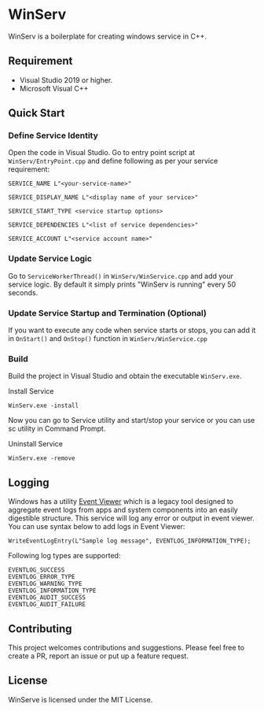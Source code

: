 # WinServ
WinServ is a boilerplate for creating windows service in C++.

## Requirement
- Visual Studio 2019 or higher.
- Microsoft Visual C++
## Quick Start
### Define Service Identity
Open the code in Visual Studio. Go to entry point script at `WinServ/EntryPoint.cpp` and define following as per your service requirement:
```
SERVICE_NAME L"<your-service-name>"

SERVICE_DISPLAY_NAME L"<display name of your service>"

SERVICE_START_TYPE <service startup options>

SERVICE_DEPENDENCIES L"<list of service dependencies>"

SERVICE_ACCOUNT L"<service account name>"
```

### Update Service Logic

Go to `ServiceWorkerThread()` in `WinServ/WinService.cpp` and add your service logic. By default it simply prints "WinServ is running" every 50 seconds. 

### Update Service Startup and Termination (Optional)
If you want to execute any code when service starts or stops, you can add it in `OnStart()` and `OnStop()` function in `WinServ/WinService.cpp`

### Build
Build the project in Visual Studio and obtain the executable `WinServ.exe`.

Install Service

```
WinServ.exe -install
```
Now you can go to Service utility and start/stop your service or you can use sc utility in Command Prompt.

Uninstall Service

```
WinServ.exe -remove
```

## Logging
Windows has a utility [Event Viewer](https://www.windowscentral.com/software-apps/windows-11/how-to-get-started-with-event-viewer-on-windows-11) which is a legacy tool designed to aggregate event logs from apps and system components into an easily digestible structure. This service will log any error or output in event viewer. You can use syntax below to add logs in Event Viewer:
```
WriteEventLogEntry(L"Sample log message", EVENTLOG_INFORMATION_TYPE);
```
Following log types are supported:
```
EVENTLOG_SUCCESS                
EVENTLOG_ERROR_TYPE             
EVENTLOG_WARNING_TYPE           
EVENTLOG_INFORMATION_TYPE       
EVENTLOG_AUDIT_SUCCESS          
EVENTLOG_AUDIT_FAILURE 
```

## Contributing
This project welcomes contributions and suggestions. Please feel free to create a PR, report an issue or put up a feature request.

## License
WinServe is licensed under the MIT License.